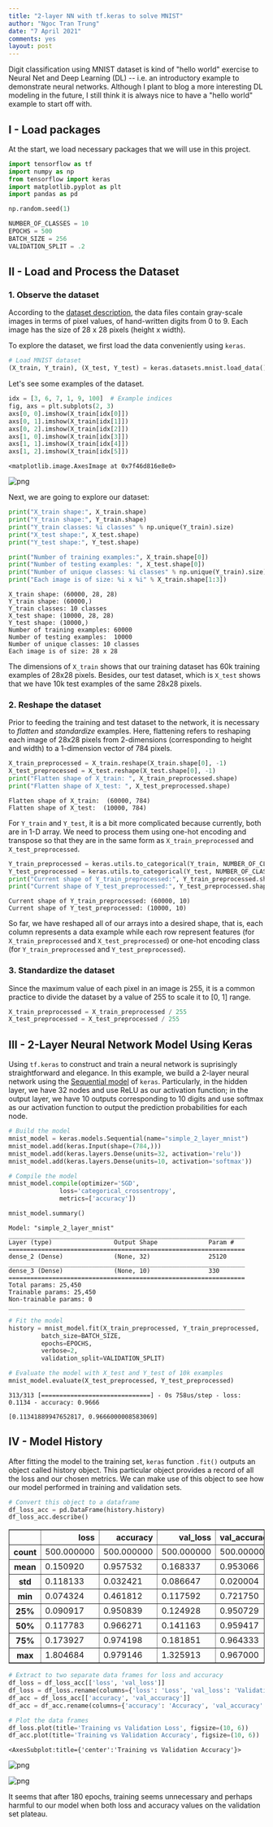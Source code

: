 ```yaml
---
title: "2-layer NN with tf.keras to solve MNIST"
author: "Ngoc Tran Trung"
date: "7 April 2021"
comments: yes
layout: post
---
```


Digit classification using MNIST dataset is kind of "hello world" exercise to Neural Net and Deep Learning (DL) -- i.e. an introductory example to demonstrate neural networks. Although I plant to blog a more interesting DL modeling in the future, I still think it is always nice to have a "hello world" example to start off with.

## I - Load packages

At the start, we load necessary packages that we will use in this project.


```python
import tensorflow as tf
import numpy as np
from tensorflow import keras
import matplotlib.pyplot as plt
import pandas as pd

np.random.seed(1)
```


```python
NUMBER_OF_CLASSES = 10
EPOCHS = 500
BATCH_SIZE = 256
VALIDATION_SPLIT = .2
```

## II - Load and Process the Dataset

### 1. Observe the dataset

According to the [dataset description](https://www.kaggle.com/c/digit-recognizer/data), the data files contain gray-scale images in terms of pixel values, of hand-written digits from 0 to 9. Each image has the size of 28 x 28 pixels (height x width).

To explore the dataset, we first load the data conveniently using `keras`.


```python
# Load MNIST dataset
(X_train, Y_train), (X_test, Y_test) = keras.datasets.mnist.load_data()
```

Let's see some examples of the dataset.


```python
idx = [3, 6, 7, 1, 9, 100]  # Example indices
fig, axs = plt.subplots(2, 3)
axs[0, 0].imshow(X_train[idx[0]])
axs[0, 1].imshow(X_train[idx[1]])
axs[0, 2].imshow(X_train[idx[2]])
axs[1, 0].imshow(X_train[idx[3]])
axs[1, 1].imshow(X_train[idx[4]])
axs[1, 2].imshow(X_train[idx[5]])
```




    <matplotlib.image.AxesImage at 0x7f46d816e8e0>




    
![png](/../figs/2021-04-07-MNIST-with-keras/output_10_1.png)
    

Next, we are going to explore our dataset:


```python
print("X_train shape:", X_train.shape)
print("Y_train shape:", Y_train.shape)
print("Y_train classes: %i classes" % np.unique(Y_train).size)
print("X_test shape:", X_test.shape)
print("Y_test shape:", Y_test.shape)

print("Number of training examples:", X_train.shape[0])
print("Number of testing examples: ", X_test.shape[0])
print("Number of unique classes: %i classes" % np.unique(Y_train).size)
print("Each image is of size: %i x %i" % X_train.shape[1:3])
```

    X_train shape: (60000, 28, 28)
    Y_train shape: (60000,)
    Y_train classes: 10 classes
    X_test shape: (10000, 28, 28)
    Y_test shape: (10000,)
    Number of training examples: 60000
    Number of testing examples:  10000
    Number of unique classes: 10 classes
    Each image is of size: 28 x 28


The dimensions of `X_train` shows that our training dataset has 60k training examples of 28x28 pixels. Besides, our test dataset, which is `X_test` shows that we have 10k test examples of the same 28x28 pixels.


### 2. Reshape the dataset

Prior to feeding the training and test dataset to the network, it is necessary to *flatten* and *standardize* examples. Here, flattening refers to reshaping each image of 28x28 pixels from 2-dimensions (corresponding to height and width) to a 1-dimension vector of 784 pixels.


```python
X_train_preprocessed = X_train.reshape(X_train.shape[0], -1)
X_test_preprocessed = X_test.reshape(X_test.shape[0], -1)
print("Flatten shape of X_train: ", X_train_preprocessed.shape)
print("Flatten shape of X_test: ", X_test_preprocessed.shape)
```

    Flatten shape of X_train:  (60000, 784)
    Flatten shape of X_test:  (10000, 784)


For `Y_train` and `Y_test`, it is a bit more complicated because currently, both are in 1-D array. We need to process them using one-hot encoding and transpose so that they are in the same form as `X_train_preprocessed` and `X_test_preprocessed`.


```python
Y_train_preprocessed = keras.utils.to_categorical(Y_train, NUMBER_OF_CLASSES)
Y_test_preprocessed = keras.utils.to_categorical(Y_test, NUMBER_OF_CLASSES)
print("Current shape of Y_train_preprocessed:", Y_train_preprocessed.shape)
print("Current shape of Y_test_preprocessed:", Y_test_preprocessed.shape)
```

    Current shape of Y_train_preprocessed: (60000, 10)
    Current shape of Y_test_preprocessed: (10000, 10)


So far, we have reshaped all of our arrays into a desired shape, that is, each column represents a data example while each row represent features (for `X_train_preprocessed` and `X_test_preprocessed`) or one-hot encoding class (for `Y_train_preprocessed` and `Y_test_preprocessed`).

### 3. Standardize the dataset

Since the maximum value of each pixel in an image is 255, it is a common practice to divide the dataset by a value of 255 to scale it to [0, 1] range.


```python
X_train_preprocessed = X_train_preprocessed / 255
X_test_preprocessed = X_test_preprocessed / 255
```

## III - 2-Layer Neural Network Model Using Keras

Using `tf.keras` to construct and train a neural network is suprisingly straightforward and elegance. In this example, we build a 2-layer neural network using the [Sequential model](https://keras.io/guides/sequential_model/) of `keras`. Particularly, in the hidden layer, we have 32 nodes and use ReLU as our activation function; in the output layer, we have 10 outputs corresponding to 10 digits and use softmax as our activation function to output the prediction probabilities for each node.


```python
# Build the model
mnist_model = keras.models.Sequential(name="simple_2_layer_mnist")
mnist_model.add(keras.Input(shape=(784,)))
mnist_model.add(keras.layers.Dense(units=32, activation='relu'))
mnist_model.add(keras.layers.Dense(units=10, activation='softmax'))
```


```python
# Compile the model
mnist_model.compile(optimizer='SGD', 
              loss='categorical_crossentropy', 
              metrics=['accuracy'])
```


```python
mnist_model.summary()
```

    Model: "simple_2_layer_mnist"
    _________________________________________________________________
    Layer (type)                 Output Shape              Param #   
    =================================================================
    dense_2 (Dense)              (None, 32)                25120     
    _________________________________________________________________
    dense_3 (Dense)              (None, 10)                330       
    =================================================================
    Total params: 25,450
    Trainable params: 25,450
    Non-trainable params: 0
    _________________________________________________________________



```python
# Fit the model
history = mnist_model.fit(X_train_preprocessed, Y_train_preprocessed,
         batch_size=BATCH_SIZE, 
         epochs=EPOCHS,
         verbose=2,
         validation_split=VALIDATION_SPLIT)
```

```python
# Evaluate the model with X_test and Y_test of 10k examples
mnist_model.evaluate(X_test_preprocessed, Y_test_preprocessed)
```

    313/313 [==============================] - 0s 758us/step - loss: 0.1134 - accuracy: 0.9666

    [0.11341889947652817, 0.9666000008583069]



## IV - Model History

After fitting the model to the training set, `keras` function `.fit()` outputs an object called history object. This particular object provides a record of all the loss and our chosen metrics. We can make use of this object to see how our model performed in training and validation sets.


```python
# Convert this object to a dataframe
df_loss_acc = pd.DataFrame(history.history)
df_loss_acc.describe()
```




<div>
<style scoped>
    .dataframe tbody tr th:only-of-type {
        vertical-align: middle;
    }

    .dataframe tbody tr th {
        vertical-align: top;
    }

    .dataframe thead th {
        text-align: right;
    }
</style>
<table border="1" class="dataframe">
  <thead>
    <tr style="text-align: right;">
      <th></th>
      <th>loss</th>
      <th>accuracy</th>
      <th>val_loss</th>
      <th>val_accuracy</th>
    </tr>
  </thead>
  <tbody>
    <tr>
      <th>count</th>
      <td>500.000000</td>
      <td>500.000000</td>
      <td>500.000000</td>
      <td>500.000000</td>
    </tr>
    <tr>
      <th>mean</th>
      <td>0.150920</td>
      <td>0.957532</td>
      <td>0.168337</td>
      <td>0.953066</td>
    </tr>
    <tr>
      <th>std</th>
      <td>0.118133</td>
      <td>0.032421</td>
      <td>0.086647</td>
      <td>0.020004</td>
    </tr>
    <tr>
      <th>min</th>
      <td>0.074324</td>
      <td>0.461812</td>
      <td>0.117592</td>
      <td>0.721750</td>
    </tr>
    <tr>
      <th>25%</th>
      <td>0.090917</td>
      <td>0.950839</td>
      <td>0.124928</td>
      <td>0.950729</td>
    </tr>
    <tr>
      <th>50%</th>
      <td>0.117783</td>
      <td>0.966271</td>
      <td>0.141163</td>
      <td>0.959417</td>
    </tr>
    <tr>
      <th>75%</th>
      <td>0.173927</td>
      <td>0.974198</td>
      <td>0.181851</td>
      <td>0.964333</td>
    </tr>
    <tr>
      <th>max</th>
      <td>1.804684</td>
      <td>0.979146</td>
      <td>1.325913</td>
      <td>0.967000</td>
    </tr>
  </tbody>
</table>
</div>




```python
# Extract to two separate data frames for loss and accuracy
df_loss = df_loss_acc[['loss', 'val_loss']]
df_loss = df_loss.rename(columns={'loss': 'Loss', 'val_loss': 'Validation Loss'})
df_acc = df_loss_acc[['accuracy', 'val_accuracy']]
df_acc = df_acc.rename(columns={'accuracy': 'Accuracy', 'val_accuracy': 'Validation Accuracy'})

# Plot the data frames
df_loss.plot(title='Training vs Validation Loss', figsize=(10, 6))
df_acc.plot(title='Training vs Validation Accuracy', figsize=(10, 6))
```




    <AxesSubplot:title={'center':'Training vs Validation Accuracy'}>




    
![png](/../figs/2021-04-07-MNIST-with-keras/output_34_1.png)
    



    
![png](/../figs/2021-04-07-MNIST-with-keras/output_34_2.png)
    


It seems that after 180 epochs, training seems unnecessary and perhaps harmful to our model when both loss and accuracy values on the validation set plateau.


